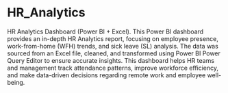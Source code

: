 # HR_Analytics
HR Analytics Dashboard (Power BI + Excel).
This Power BI dashboard provides an in-depth HR Analytics report, focusing on employee presence, work-from-home (WFH) trends, and sick leave (SL) analysis. The data was sourced from an Excel file, cleaned, and transformed using Power BI Power Query Editor to ensure accurate insights.
This dashboard helps HR teams and management track attendance patterns, improve workforce efficiency, and make data-driven decisions regarding remote work and employee well-being.
